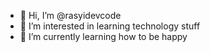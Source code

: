 - 👋 Hi, I’m @rasyidevcode
- 👀 I’m interested in learning technology stuff
- 🌱 I’m currently learning how to be happy

<!---
rasyidev-id/rasyidev-id is a ✨ special ✨ repository because its `README.md` (this file) appears on your GitHub profile.
You can click the Preview link to take a look at your changes.
--->
